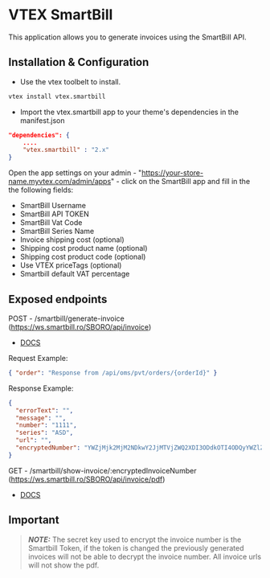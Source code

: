 # VTEX SmartBill

This application allows you to generate invoices using the SmartBill API.

## Installation & Configuration

- Use the vtex toolbelt to install.

```bash
vtex install vtex.smartbill
```

- Import the vtex.smartbill app to your theme's dependencies in the manifest.json

```json
"dependencies": {
    ....
    "vtex.smartbill" : "2.x"
}
```

Open the app settings on your admin - "https://your-store-name.myvtex.com/admin/apps" - click on the SmartBill app and fill in the the following fields:

- SmartBill Username
- SmartBill API TOKEN
- SmartBill Vat Code
- SmartBill Series Name
- Invoice shipping cost (optional)
- Shipping cost product name (optional)
- Shipping cost product code (optional)
- Use VTEX priceTags (optional)
- Smartbill default VAT percentage

## Exposed endpoints

POST - /smartbill/generate-invoice (https://ws.smartbill.ro/SBORO/api/invoice)

- [DOCS](https://api.smartbill.ro/#!/Facturi/addInvoicePublicApi)

Request Example:

```json
{ "order": "Response from /api/oms/pvt/orders/{orderId}" }
```

Response Example:

```json
{
  "errorText": "",
  "message": "",
  "number": "1111",
  "series": "ASD",
  "url": "",
  "encryptedNumber": "YWZjMjk2MjM2NDkwY2JjMTVjZWQ2XDI3ODdkOTI4ODQyYWZlZTI4OTE3NmQ1MWI5NTNiZDVjMDQxMzkzOTdhZjQrQ2NyWjd4cnFqTVhOY1RPWUV6T3c9PTYyZDBlMmQ4ZDY1YjMzNGViNWM3MDFhNmM3ZjM2OTZiNWU5N@YU2YzYyZDg5MDRkMGQwNmFmN2E0ZWM1MTM2Yjg="
}
```

GET - /smartbill/show-invoice/:encryptedInvoiceNumber (https://ws.smartbill.ro/SBORO/api/invoice/pdf)

- [DOCS](https://api.smartbill.ro/#!/Facturi/getFile)

## Important

> **_NOTE:_** The secret key used to encrypt the invoice number is the Smartbill Token, if the token is changed the previously generated invoices will not be able to decrypt the invoice number. All invoice urls will not show the pdf.
